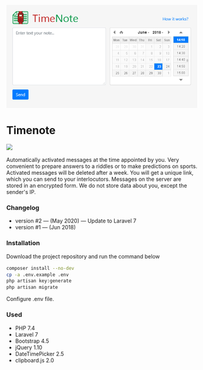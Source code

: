 ![timenote logo](public/img/preview.png) 
# Timenote
<p><a href="./LICENSE.md"><img src="https://img.shields.io/badge/license-MIT-blue.svg"></a></p>
Automatically activated messages at the time appointed by you. 
Very convenient to prepare answers to a riddles or to make predictions on sports. 
Activated messages will be deleted after a week.
You will get a unique link, which you can send to your interlocutors.
Messages on the server are stored in an encrypted form. 
We do not store data about you, except the sender's IP.

### Changelog
- version #2 — (May 2020) — Update to Laravel 7
- version #1 — (Jun 2018)  

### Installation
Download the project repository and run the command below
```bash
composer install --no-dev
cp -a .env.example .env
php artisan key:generate
php artisan migrate
```
Configure .env file.

### Used
- PHP 7.4
- Laravel 7
- Bootstrap 4.5
- jQuery 1.10
- DateTimePicker 2.5
- clipboard.js 2.0
